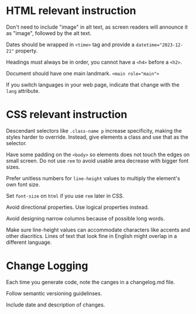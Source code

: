 # HTML relevant instruction

Don't need to include "image" in alt text, as screen readers will announce it as "image", followed by the alt text.

Dates should be wrapped in `<time>` tag and provide a `datetime="2023-12-21"` property.

Headings must always be in order, you cannot have a `<h4>` before a `<h2>`.

Document should have one main landmark. `<main role="main">`

If you switch languages in your web page, indicate that change with the `lang` attribute.

# CSS relevant instruction

Descendant selectors like `.class-name p` increase specificity, making the styles harder to override. Instead, give elements a class and use that as the selector.

Have some padding on the `<body>` so elements does not touch the edges on small screen. Do not use `rem` to avoid usable area decrease with bigger font sizes.

Prefer unitless numbers for `line-height` values to multiply the element's own font size.

Set `font-size` on `html` if you use `rem` later in CSS.

Avoid directional properties. Use logical properties instead.

Avoid designing narrow columns because of possible long words.

Make sure line-height values can accommodate characters like accents and other diacritics. Lines of text that look fine in English might overlap in a different language.

# Change Logging
Each time you generate code, note the canges in a changelog.md file.

Follow semantic versioning guidelinses.

Include date and description of changes.
